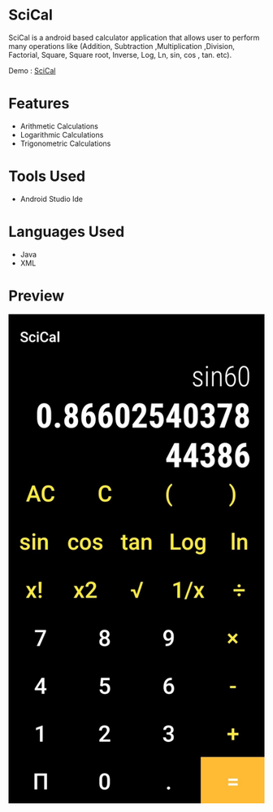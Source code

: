 # SciCal

SciCal is a android based calculator application that allows user to perform many operations like (Addition, Subtraction ,Multiplication ,Division, Factorial, 
Square, Square root, Inverse, Log, Ln, sin, cos , tan. etc).

Demo : [SciCal](https://youtu.be/Q_XEPHdNaG4)

# Features

- Arithmetic Calculations
- Logarithmic Calculations
- Trigonometric Calculations

# Tools Used

- Android Studio Ide

# Languages Used

- Java 
- XML

# Preview

![preview](https://github.com/vinay-alt/Calculator/blob/master/Scical.jpg)

